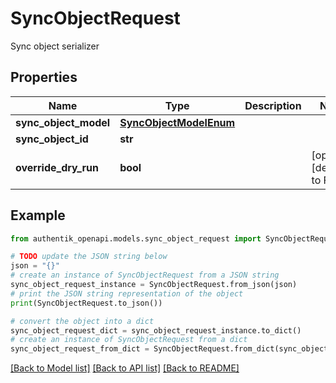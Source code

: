 # SyncObjectRequest

Sync object serializer

## Properties

Name | Type | Description | Notes
------------ | ------------- | ------------- | -------------
**sync_object_model** | [**SyncObjectModelEnum**](SyncObjectModelEnum.md) |  | 
**sync_object_id** | **str** |  | 
**override_dry_run** | **bool** |  | [optional] [default to False]

## Example

```python
from authentik_openapi.models.sync_object_request import SyncObjectRequest

# TODO update the JSON string below
json = "{}"
# create an instance of SyncObjectRequest from a JSON string
sync_object_request_instance = SyncObjectRequest.from_json(json)
# print the JSON string representation of the object
print(SyncObjectRequest.to_json())

# convert the object into a dict
sync_object_request_dict = sync_object_request_instance.to_dict()
# create an instance of SyncObjectRequest from a dict
sync_object_request_from_dict = SyncObjectRequest.from_dict(sync_object_request_dict)
```
[[Back to Model list]](../README.md#documentation-for-models) [[Back to API list]](../README.md#documentation-for-api-endpoints) [[Back to README]](../README.md)


